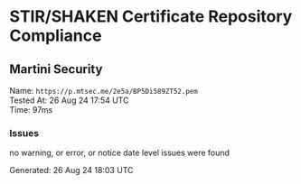 # STIR/SHAKEN Certificate Repository Compliance

## Martini Security

Name: `https://p.mtsec.me/2e5a/BP5Di589ZT52.pem`\
Tested At: 26 Aug 24 17:54 UTC\
Time: 97ms

### Issues

no warning, or error, or notice date level issues were found

Generated: 26 Aug 24 18:03 UTC